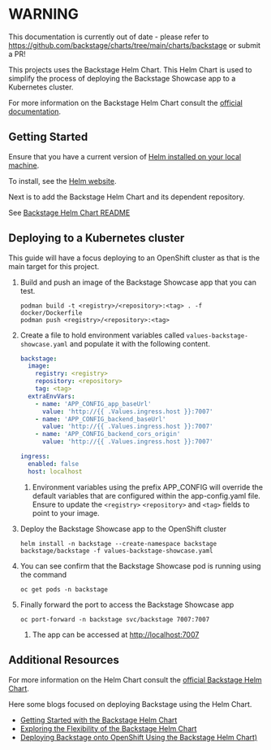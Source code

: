 # WARNING

This documentation is currently out of date - please refer to https://github.com/backstage/charts/tree/main/charts/backstage or submit a PR!

This projects uses the Backstage Helm Chart. This Helm Chart is used to simplify the process of deploying the Backstage Showcase app to a Kubernetes cluster. 

For more information on the Backstage Helm Chart consult the [official documentation](https://github.com/backstage/charts).

## Getting Started

Ensure that you have a current version of [Helm installed on your local machine](https://github.com/backstage/charts/tree/main/charts/backstage#prerequisites). 

To install, see the [Helm website](https://helm.sh/docs/intro/install/).

Next is to add the Backstage Helm Chart and its dependent repository.

See [Backstage Helm Chart README](https://github.com/backstage/charts/tree/main/charts/backstage#tldr)

## Deploying to a Kubernetes cluster

This guide will have a focus deploying to an OpenShift cluster as that is the main target for this project.

1. Build and push an image of the Backstage Showcase app that you can test.

   ```shell
   podman build -t <registry>/<repository>:<tag> . -f docker/Dockerfile
   podman push <registry>/<repository>:<tag>
   ```

2. Create a file to hold environment variables called `values-backstage-showcase.yaml` and populate it with the following content.

   ```yaml
   backstage:
     image:
       registry: <registry>
       repository: <repository>
       tag: <tag>
     extraEnvVars:
       - name: 'APP_CONFIG_app_baseUrl'
         value: 'http://{{ .Values.ingress.host }}:7007'
       - name: 'APP_CONFIG_backend_baseUrl'
         value: 'http://{{ .Values.ingress.host }}:7007'
       - name: 'APP_CONFIG_backend_cors_origin'
         value: 'http://{{ .Values.ingress.host }}:7007'

   ingress:
     enabled: false
     host: localhost
   ```

   1. Environment variables using the prefix APP_CONFIG will override the default variables that are configured within the app-config.yaml file. Ensure to update the `<registry>` `<repository>` and `<tag>` fields to point to your image.

3. Deploy the Backstage Showcase app to the OpenShift cluster

   ```shell
   helm install -n backstage --create-namespace backstage backstage/backstage -f values-backstage-showcase.yaml
   ```

4. You can see confirm that the Backstage Showcase pod is running using the command

   ```shell
   oc get pods -n backstage
   ```

5. Finally forward the port to access the Backstage Showcase app

   ```shell
   oc port-forward -n backstage svc/backstage 7007:7007
   ```

   1. The app can be accessed at <http://localhost:7007>

## Additional Resources

For more information on the Helm Chart consult the [official Backstage Helm Chart](https://github.com/backstage/charts).

Here some blogs focused on deploying Backstage using the Helm Chart.

- [Getting Started with the Backstage Helm Chart](https://janus-idp.io/blog/2023/01/15/getting-started-with-the-backstage-helm-chart)
- [Exploring the Flexibility of the Backstage Helm Chart](https://janus-idp.io/blog/2023/01/25/exploring-the-flexibility-of-the-backstage-helm-chart)
- [Deploying Backstage onto OpenShift Using the Backstage Helm Chart)](https://janus-idp.io/blog/2023/02/17/deploying-backstage-onto-openshift-using-helm)

